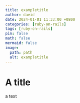 ```yaml
---
title: exampletitle
author: david
date: 2024-01-01 11:33:00 +0800
categories: [ruby-on-rails]
tags: [ruby-on-rails]
pin: false
math: false
mermaid: false
image:
  path: path
  alt: exampletitle
---
```


# A title

a text